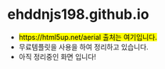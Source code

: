 # ehddnjs198.github.io
<ul>
<li><mark>https://html5up.net/aerial 출처는 여기입니다.</mark></li>
<li>무료템플릿을 사용을 하여 정리하고 있습니다.</li>
<li>아직 정리중인 화면 입니다!</li>

</ul>
